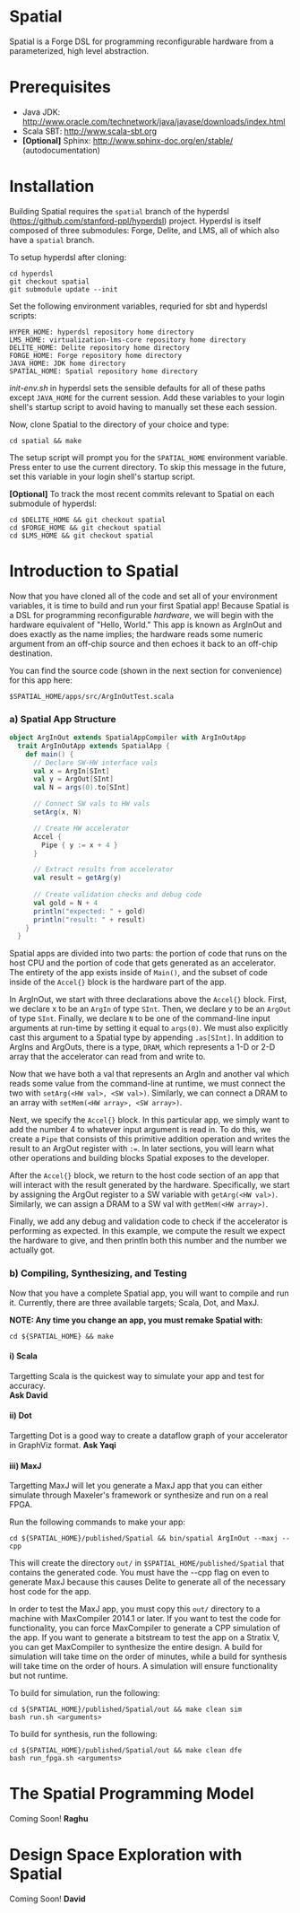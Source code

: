 # Spatial
Spatial is a Forge DSL for programming reconfigurable hardware from a parameterized, high level abstraction.

Prerequisites
=============

* Java JDK: http://www.oracle.com/technetwork/java/javase/downloads/index.html
* Scala SBT: http://www.scala-sbt.org
* **[Optional]** Sphinx: http://www.sphinx-doc.org/en/stable/ (autodocumentation)


Installation
============

Building Spatial requires the `spatial` branch of the hyperdsl (https://github.com/stanford-ppl/hyperdsl) project. Hyperdsl is itself composed of three submodules: Forge, Delite, and LMS, all of which also have a `spatial` branch.

To setup hyperdsl after cloning:

    cd hyperdsl
    git checkout spatial
    git submodule update --init

Set the following environment variables, requried for sbt and hyperdsl scripts:

    HYPER_HOME: hyperdsl repository home directory
    LMS_HOME: virtualization-lms-core repository home directory
    DELITE_HOME: Delite repository home directory
    FORGE_HOME: Forge repository home directory
    JAVA_HOME: JDK home directory
    SPATIAL_HOME: Spatial repository home directory

*init-env.sh* in hyperdsl sets the sensible defaults for all of these paths except `JAVA_HOME` for the current session. Add these variables to your login shell's startup script to avoid having to manually set these each session.

Now, clone Spatial to the directory of your choice and type:

    cd spatial && make

The setup script will prompt you for the `SPATIAL_HOME` environment variable. Press enter to use the current directory. To skip this message in the future, set this variable in your login shell's startup script.


**[Optional]** To track the most recent commits relevant to Spatial on each submodule of hyperdsl:

    cd $DELITE_HOME && git checkout spatial
    cd $FORGE_HOME && git checkout spatial
    cd $LMS_HOME && git checkout spatial


Introduction to Spatial
=======================
Now that you have cloned all of the code and set all of your environment variables, it is time to build and run your first Spatial app!  Because Spatial is a DSL for programming reconfigurable *hardware*, we will begin with the hardware equivalent of "Hello, World."   This app is known as ArgInOut and does exactly as the name implies; the hardware reads some numeric argument from an off-chip source and then echoes it back to an off-chip destination.

You can find the source code (shown in the next section for convenience) for this app here:

    $SPATIAL_HOME/apps/src/ArgInOutTest.scala

### a) Spatial App Structure

```scala
object ArgInOut extends SpatialAppCompiler with ArgInOutApp
  trait ArgInOutApp extends SpatialApp {
    def main() {
      // Declare SW-HW interface vals
      val x = ArgIn[SInt]
      val y = ArgOut[SInt]
      val N = args(0).to[SInt]

      // Connect SW vals to HW vals
      setArg(x, N)

      // Create HW accelerator
      Accel {
        Pipe { y := x + 4 }
      }

      // Extract results from accelerator
      val result = getArg(y)
      
      // Create validation checks and debug code
      val gold = N + 4
      println("expected: " + gold)
      println("result: " + result)
    }
  }
  ```
Spatial apps are divided into two parts: the portion of code that runs on the host CPU and the portion of code that gets generated as an accelerator.  The entirety of the app exists inside of `Main()`, and the subset of code inside of the `Accel{}` block is the hardware part of the app.  

In ArgInOut, we start with three declarations above the `Accel{}` block.  First, we declare x to be an `ArgIn` of type `SInt`.  Then, we declare y to be an `ArgOut` of type `SInt`.  Finally, we declare `N` to be one of the command-line input arguments at run-time by setting it equal to `args(0)`.  We must also explicitly cast this argument to a Spatial type by appending `.as[SInt]`.  In addition to ArgIns and ArgOuts, there is a type, `DRAM`, which represents a 1-D or 2-D array that the accelerator can read from and write to.

Now that we have both a val that represents an ArgIn and another val which reads some value from the command-line at runtime, we must connect the two with `setArg(<HW val>, <SW val>)`.  Similarly, we can connect a DRAM to an array with `setMem(<HW array>, <SW array>)`.  

Next, we specify the `Accel{}` block.  In this particular app, we simply want to add the number 4 to whatever input argument is read in.  To do this, we create a `Pipe` that consists of this primitive addition operation and writes the result to an ArgOut register with `:=`.  In later sections, you will learn what other operations and building blocks Spatial exposes to the developer.  

After the `Accel{}` block, we return to the host code section of an app that will interact with the result generated by the hardware.  Specifically, we start by assigning the ArgOut register to a SW variable with `getArg(<HW val>)`.  Similarly, we can assign a DRAM to a SW val with `getMem(<HW array>)`.

Finally, we add any debug and validation code to check if the accelerator is performing as expected.  In this example, we compute the result we expect the hardware to give, and then println both this number and the number we actually got.

### b) Compiling, Synthesizing, and Testing

Now that you have a complete Spatial app, you will want to compile and run it.  Currently, there are three available targets; Scala, Dot, and MaxJ.  

**NOTE: Any time you change an app, you must remake Spatial with:**

    cd ${SPATIAL_HOME} && make

#### i) Scala
Targetting Scala is the quickest way to simulate your app and test for accuracy.  
**Ask David**

#### ii) Dot
Targetting Dot is a good way to create a dataflow graph of your accelerator in GraphViz format.
**Ask Yaqi**

#### iii) MaxJ
Targetting MaxJ will let you generate a MaxJ app that you can either simulate through Maxeler's framework or synthesize and run on a real FPGA.

Run the following commands to make your app:
    
    cd ${SPATIAL_HOME}/published/Spatial && bin/spatial ArgInOut --maxj --cpp

This will create the directory `out/` in `$SPATIAL_HOME/published/Spatial` that contains the generated code.  You must have the --cpp flag on even to generate MaxJ because this causes Delite to generate all of the necessary host code for the app. 

In order to test the MaxJ app, you must copy this `out/` directory to a machine with MaxCompiler 2014.1 or later.  If you want to test the code for functionality, you can force MaxCompiler to generate a CPP simulation of the app.  If you want to generate a bitstream to test the app on a Stratix V, you can get MaxCompiler to synthesize the entire design.  A build for simulation will take time on the order of minutes, while a build for synthesis will take time on the order of hours.  A simulation will ensure functionality but not runtime.

To build for simulation, run the following:
    
    cd ${SPATIAL_HOME}/published/Spatial/out && make clean sim
    bash run.sh <arguments>
    
To build for synthesis, run the following:
    
    cd ${SPATIAL_HOME}/published/Spatial/out && make clean dfe
    bash run_fpga.sh <arguments>


The Spatial Programming Model
=============================
Coming Soon!
**Raghu**


Design Space Exploration with Spatial
=====================================
Coming Soon!
**David**

